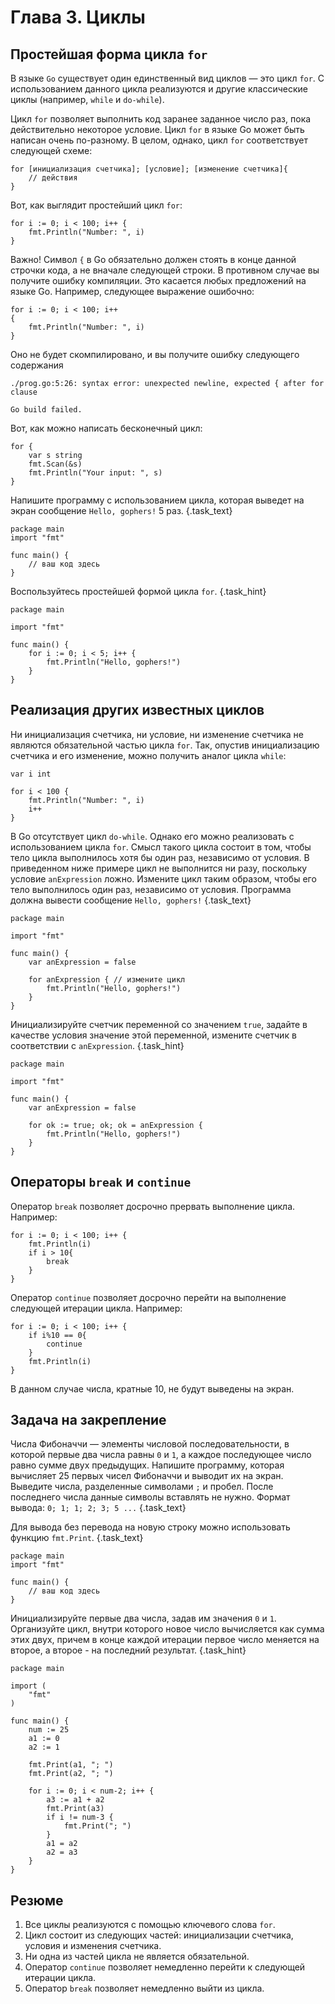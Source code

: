 # Глава 3. Циклы
## Простейшая форма цикла `for` 
В языке `Go` существует один единственный вид циклов — это цикл `for`. С использованием данного цикла реализуются и другие классические циклы (например, `while` и `do-while`).

Цикл `for` позволяет выполнить код заранее заданное число раз, пока действительно некоторое условие. Цикл `for` в языке Go может быть написан очень по-разному. В целом, однако, цикл `for` соответствует следующей схеме:

```
for [инициализация счетчика]; [условие]; [изменение счетчика]{
    // действия
}
```

Вот, как выглядит простейший цикл `for`:

```golang
for i := 0; i < 100; i++ {
    fmt.Println("Number: ", i)
}
```

Важно! Символ `{` в Go обязательно должен стоять в конце данной строчки кода, а не вначале следующей строки. В противном случае вы получите ошибку компиляции.
Это касается любых предложений на языке Go. Например, следующее выражение ошибочно:

```golang
for i := 0; i < 100; i++
{
    fmt.Println("Number: ", i)
}
```

Оно не будет скомпилировано, и вы получите ошибку следующего содержания
```
./prog.go:5:26: syntax error: unexpected newline, expected { after for clause

Go build failed.
```

Вот, как можно написать бесконечный цикл: 
```golang
for {
    var s string
    fmt.Scan(&s)
    fmt.Println("Your input: ", s)
}
``` 

Напишите программу с использованием цикла, которая выведет на экран сообщение `Hello, gophers!` 5 раз. {.task_text}

```golang {.task_source #golang_chapter_0030_task_0010}
package main
import "fmt"

func main() {
    // ваш код здесь
}
```  

Воспользуйтесь простейшей формой цикла `for`. {.task_hint}

``` golang {.task_answer}
package main

import "fmt"

func main() {
    for i := 0; i < 5; i++ {
        fmt.Println("Hello, gophers!")
    }
}
```
## Реализация других известных циклов
Ни инициализация счетчика, ни условие, ни изменение счетчика не являются обязательной частью цикла `for`. Так, опустив инициализацию счетчика и его изменение, можно получить аналог цикла `while`:

```golang
var i int 

for i < 100 {
    fmt.Println("Number: ", i)
    i++
}
```


В Go отсутствует цикл `do-while`. Однако его можно реализовать с использованием цикла `for`. Смысл такого цикла состоит в том, чтобы тело цикла выполнилось хотя бы один раз, независимо от условия. В приведенном ниже примере цикл не выполнится ни разу, поскольку условие `anExpression` ложно. Измените цикл таким образом, чтобы его тело выполнилось один раз, независимо от условия. Программа должна вывести сообщение `Hello, gophers!` {.task_text}

```golang {.task_source #golang_chapter_0030_task_0020}
package main

import "fmt"

func main() {
    var anExpression = false

    for anExpression { // измените цикл 
        fmt.Println("Hello, gophers!")
    }
}
```  

Инициализируйте счетчик переменной со значением `true`, задайте в качестве условия значение этой переменной, измените счетчик в соответствии с `anExpression`. {.task_hint}

``` golang {.task_answer}
package main

import "fmt"

func main() {
    var anExpression = false

    for ok := true; ok; ok = anExpression {
        fmt.Println("Hello, gophers!")
    }
}
```

## Операторы `break` и `continue`
Оператор `break` позволяет досрочно прервать выполнение цикла. 
Например: 
```golang
for i := 0; i < 100; i++ {
    fmt.Println(i)
    if i > 10{
        break 
    }
}
```

Оператор `continue` позволяет досрочно перейти на выполнение следующей итерации цикла.
Например:
```golang
for i := 0; i < 100; i++ {
    if i%10 == 0{
        continue 
    }
    fmt.Println(i)
}
```
В данном случае числа, кратные 10, не будут выведены на экран.  

## Задача на закрепление 

Числа Фибоначчи — элементы числовой последовательности, в которой первые два числа равны `0` и `1`, а каждое последующее число равно сумме двух предыдущих. Напишите программу, которая вычисляет 25 первых чисел Фибоначчи и выводит их на экран. Выведите числа, разделенные символами `;` и пробел. После последнего числа данные символы вставлять не нужно. Формат вывода: `0; 1; 1; 2; 3; 5 ...` {.task_text}

 Для вывода без перевода на новую строку можно использовать функцию `fmt.Print`. {.task_text}

```golang {.task_source #golang_chapter_0030_task_0030}
package main
import "fmt"

func main() {
    // ваш код здесь
}
```  

Инициализируйте первые два числа, задав им значения `0` и `1`. Организуйте цикл, внутри которого новое число вычисляется как сумма этих двух, причем в конце каждой итерации первое число меняется на второе, а второе - на последний результат. {.task_hint}

``` golang {.task_answer}
package main

import (
    "fmt"
)

func main() {
    num := 25
    a1 := 0
    a2 := 1

    fmt.Print(a1, "; ")
    fmt.Print(a2, "; ")

    for i := 0; i < num-2; i++ {
        a3 := a1 + a2
        fmt.Print(a3)
        if i != num-3 {
            fmt.Print("; ")
        }
        a1 = a2
        a2 = a3
    }
}
```

## Резюме 
1. Все циклы реализуются с помощью ключевого слова `for`.
2. Цикл состоит из следующих частей: инициализации счетчика, условия и изменения счетчика.
3. Ни одна из частей цикла не является обязательной.
4. Оператор `continue` позволяет немедленно перейти к следующей итерации цикла. 
5. Оператор `break` позволяет немедленно выйти из цикла. 
